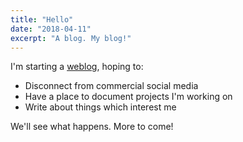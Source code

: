 ```yaml
---
title: "Hello"
date: "2018-04-11"
excerpt: "A blog. My blog!"
---
```


I'm starting a [weblog](https://en.wikipedia.org/wiki/Blog), hoping to:

* Disconnect from commercial social media
* Have a place to document projects I'm working on
* Write about things which interest me

We'll see what happens. More to come!
